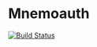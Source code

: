 # Mnemoauth

[![Build Status](https://travis-ci.org/sabakaio/mnemoauth-client.svg?branch=master)](https://travis-ci.org/sabakaio/mnemoauth-client)
